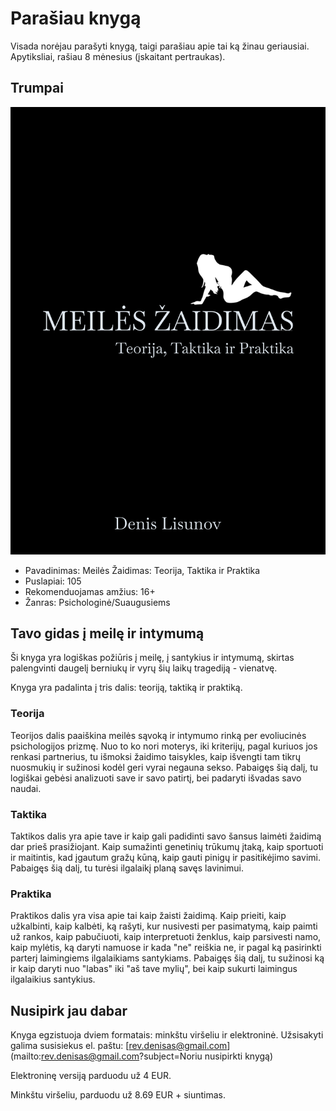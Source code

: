# Parašiau knygą

Visada norėjau parašyti knygą, taigi parašiau apie tai ką žinau geriausiai. Apytiksliai, rašiau 8 mėnesius (įskaitant pertraukas).

## Trumpai

![viršelis](/static/images/gallery/book_cover.png)

* Pavadinimas: Meilės Žaidimas: Teorija, Taktika ir Praktika
* Puslapiai: 105
* Rekomenduojamas amžius: 16+
* Žanras: Psichologinė/Suaugusiems

## Tavo gidas į meilę ir intymumą

Ši knyga yra logiškas požiūris į meilę, į santykius ir intymumą, skirtas palengvinti daugelį berniukų ir vyrų šių laikų tragediją - vienatvę.

Knyga yra padalinta į tris dalis: teoriją, taktiką ir praktiką.

### Teorija

Teorijos dalis paaiškina meilės sąvoką ir intymumo rinką per evoliucinės psichologijos prizmę. Nuo to ko nori moterys, iki kriterijų, pagal kuriuos jos renkasi partnerius, tu išmoksi žaidimo taisykles, kaip išvengti tam tikrų nuosmukių ir sužinosi kodėl geri vyrai negauna sekso. Pabaigęs šią dalį, tu logiškai gebėsi analizuoti save ir savo patirtį, bei padaryti išvadas savo naudai.

### Taktika

Taktikos dalis yra apie tave ir kaip gali padidinti savo šansus laimėti žaidimą dar prieš prasižiojant. Kaip sumažinti genetinių trūkumų įtaką, kaip sportuoti ir maitintis, kad įgautum gražų kūną, kaip gauti pinigų ir pasitikėjimo savimi. Pabaigęs šią dalį, tu turėsi ilgalaikį planą savęs lavinimui.

### Praktika

Praktikos dalis yra visa apie tai kaip žaisti žaidimą. Kaip prieiti, kaip užkalbinti, kaip kalbėti, ką rašyti, kur nusivesti per pasimatymą, kaip paimti už rankos, kaip pabučiuoti, kaip interpretuoti ženklus, kaip parsivesti namo, kaip mylėtis, ką daryti namuose ir kada "ne" reiškia ne, ir pagal ką pasirinkti parterį laimingiems ilgalaikiams santykiams. Pabaigęs šią dalį, tu sužinosi ką ir kaip daryti nuo "labas" iki "aš tave mylių", bei kaip sukurti laimingus ilgalaikius santykius.

## Nusipirk jau dabar

Knyga egzistuoja dviem formatais: minkštu viršeliu ir elektroninė. Užsisakyti galima susisiekus el. paštu: [rev.denisas@gmail.com](mailto:rev.denisas@gmail.com?subject=Noriu nusipirkti knygą)

Elektroninę versiją parduodu už 4 EUR.

Minkštu viršeliu, parduodu už 8.69 EUR + siuntimas.